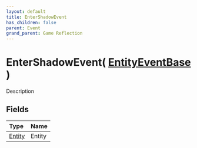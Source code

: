 ```yaml
---
layout: default
title: EnterShadowEvent
has_children: false
parent: Event
grand_parent: Game Reflection
---
```

# EnterShadowEvent( [ EntityEventBase ](/docs/game-reflection/events/entity_event_base) )
Description 

## Fields

| Type | Name |
|:-------------|:--------------|
| [Entity](/docs/game-reflection/classes/entity) | Entity |

